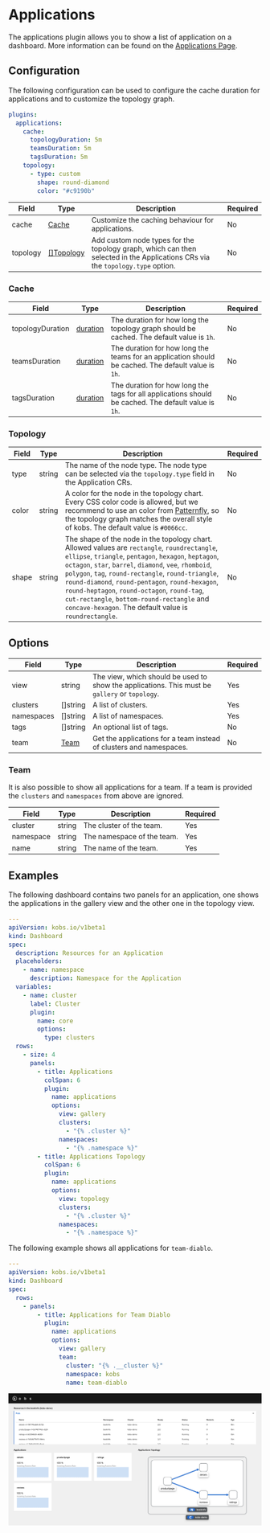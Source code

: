 # Applications

The applications plugin allows you to show a list of application on a dashboard. More information can be found on the [Applications Page](../resources/applications.md).

## Configuration

The following configuration can be used to configure the cache duration for applications and to customize the topology graph.

```yaml
plugins:
  applications:
    cache:
      topologyDuration: 5m
      teamsDuration: 5m
      tagsDuration: 5m
    topology:
      - type: custom
        shape: round-diamond
        color: "#c9190b"

```

| Field | Type | Description | Required |
| ----- | ---- | ----------- | -------- |
| cache | [Cache](#cache) | Customize the caching behaviour for applications. | No |
| topology | [[]Topology](#topology) | Add custom node types for the topology graph, which can then selected in the Applications CRs via the `topology.type` option. | No |

### Cache

| Field | Type | Description | Required |
| ----- | ---- | ----------- | -------- |
| topologyDuration | [duration](https://pkg.go.dev/time#ParseDuration) | The duration for how long the topology graph should be cached. The default value is `1h`. | No |
| teamsDuration | [duration](https://pkg.go.dev/time#ParseDuration) | The duration for how long the teams for an application should be cached. The default value is `1h`. | No |
| tagsDuration | [duration](https://pkg.go.dev/time#ParseDuration) | The duration for how long the tags for all applications should be cached. The default value is `1h`. | No |

### Topology

| Field | Type | Description | Required |
| ----- | ---- | ----------- | -------- |
| type | string | The name of the node type. The node type can be selected via the `topology.type` field in the Application CRs. | No |
| color | string | A color for the node in the topology chart. Every CSS color code is allowed, but we recommend to use an color from [Patternfly](https://www.patternfly.org/v4/guidelines/colors), so the topology graph matches the overall style of kobs. The default value is `#0066cc`. | No |
| shape | string | The shape of the node in the topology chart. Allowed values are `rectangle`, `roundrectangle`, `ellipse`, `triangle`, `pentagon`, `hexagon`, `heptagon`, `octagon`, `star`, `barrel`, `diamond`, `vee`, `rhomboid`, `polygon`, `tag`, `round-rectangle`, `round-triangle`, `round-diamond`, `round-pentagon`, `round-hexagon`, `round-heptagon`, `round-octagon`, `round-tag`, `cut-rectangle`, `bottom-round-rectangle` and `concave-hexagon`. The default value is `roundrectangle`.  | No |

## Options

| Field | Type | Description | Required |
| ----- | ---- | ----------- | -------- |
| view | string | The view, which should be used to show the applications. This must be `gallery` or `topology`. | Yes |
| clusters | []string | A list of clusters. | Yes |
| namespaces | []string | A list of namespaces. | Yes |
| tags | []string | An optional list of tags. | No |
| team | [Team](#team) | Get the applications for a team instead of clusters and namespaces. | No |

### Team

It is also possible to show all applications for a team. If a team is provided the `clusters` and `namespaces` from above are ignored.

| Field | Type | Description | Required |
| ----- | ---- | ----------- | -------- |
| cluster | string | The cluster of the team. | Yes |
| namespace | string | The namespace of the team. | Yes |
| name | string | The name of the team. | Yes |

## Examples

The following dashboard contains two panels for an application, one shows the applications in the gallery view and the other one in the topology view.

```yaml
---
apiVersion: kobs.io/v1beta1
kind: Dashboard
spec:
  description: Resources for an Application
  placeholders:
    - name: namespace
      description: Namespace for the Application
  variables:
    - name: cluster
      label: Cluster
      plugin:
        name: core
        options:
          type: clusters
  rows:
    - size: 4
      panels:
        - title: Applications
          colSpan: 6
          plugin:
            name: applications
            options:
              view: gallery
              clusters:
                - "{% .cluster %}"
              namespaces:
                - "{% .namespace %}"
        - title: Applications Topology
          colSpan: 6
          plugin:
            name: applications
            options:
              view: topology
              clusters:
                - "{% .cluster %}"
              namespaces:
                - "{% .namespace %}"
```

The following example shows all applications for `team-diablo`.

```yaml
---
apiVersion: kobs.io/v1beta1
kind: Dashboard
spec:
  rows:
    - panels:
        - title: Applications for Team Diablo
          plugin:
            name: applications
            options:
              view: gallery
              team:
                cluster: "{% .__cluster %}"
                namespace: kobs
                name: team-diablo
```

![Applications](assets/applications.png)
